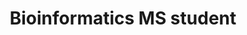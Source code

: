 ---
publish: true
name: Lingxuan Zhu
title: Bioinformatics MS student
picture: 
google-scholar: 
CV:
linkedin: 
twitter:
email: 
---
